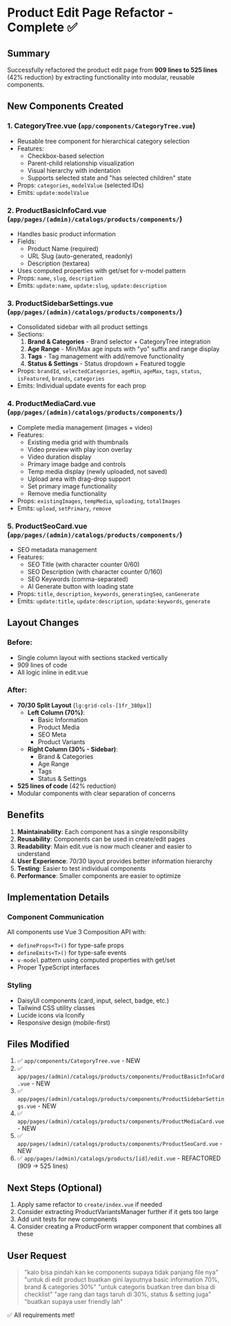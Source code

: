 # Product Edit Page Refactor - Complete ✅

## Summary
Successfully refactored the product edit page from **909 lines to 525 lines** (42% reduction) by extracting functionality into modular, reusable components.

## New Components Created

### 1. **CategoryTree.vue** (`app/components/CategoryTree.vue`)
- Reusable tree component for hierarchical category selection
- Features:
  - Checkbox-based selection
  - Parent-child relationship visualization
  - Visual hierarchy with indentation
  - Supports selected state and "has selected children" state
- Props: `categories`, `modelValue` (selected IDs)
- Emits: `update:modelValue`

### 2. **ProductBasicInfoCard.vue** (`app/pages/(admin)/catalogs/products/components/`)
- Handles basic product information
- Fields:
  - Product Name (required)
  - URL Slug (auto-generated, readonly)
  - Description (textarea)
- Uses computed properties with get/set for v-model pattern
- Props: `name`, `slug`, `description`
- Emits: `update:name`, `update:slug`, `update:description`

### 3. **ProductSidebarSettings.vue** (`app/pages/(admin)/catalogs/products/components/`)
- Consolidated sidebar with all product settings
- Sections:
  1. **Brand & Categories** - Brand selector + CategoryTree integration
  2. **Age Range** - Min/Max age inputs with "yo" suffix and range display
  3. **Tags** - Tag management with add/remove functionality
  4. **Status & Settings** - Status dropdown + Featured toggle
- Props: `brandId`, `selectedCategories`, `ageMin`, `ageMax`, `tags`, `status`, `isFeatured`, `brands`, `categories`
- Emits: Individual update events for each prop

### 4. **ProductMediaCard.vue** (`app/pages/(admin)/catalogs/products/components/`)
- Complete media management (images + video)
- Features:
  - Existing media grid with thumbnails
  - Video preview with play icon overlay
  - Video duration display
  - Primary image badge and controls
  - Temp media display (newly uploaded, not saved)
  - Upload area with drag-drop support
  - Set primary image functionality
  - Remove media functionality
- Props: `existingImages`, `tempMedia`, `uploading`, `totalImages`
- Emits: `upload`, `setPrimary`, `remove`

### 5. **ProductSeoCard.vue** (`app/pages/(admin)/catalogs/products/components/`)
- SEO metadata management
- Features:
  - SEO Title (with character counter 0/60)
  - SEO Description (with character counter 0/160)
  - SEO Keywords (comma-separated)
  - AI Generate button with loading state
- Props: `title`, `description`, `keywords`, `generatingSeo`, `canGenerate`
- Emits: `update:title`, `update:description`, `update:keywords`, `generate`

## Layout Changes

### Before:
- Single column layout with sections stacked vertically
- 909 lines of code
- All logic inline in edit.vue

### After:
- **70/30 Split Layout** (`lg:grid-cols-[1fr_380px]`)
  - **Left Column (70%)**:
    - Basic Information
    - Product Media
    - SEO Meta
    - Product Variants
  - **Right Column (30% - Sidebar)**:
    - Brand & Categories
    - Age Range
    - Tags
    - Status & Settings
- **525 lines of code** (42% reduction)
- Modular components with clear separation of concerns

## Benefits

1. **Maintainability**: Each component has a single responsibility
2. **Reusability**: Components can be used in create/edit pages
3. **Readability**: Main edit.vue is now much cleaner and easier to understand
4. **User Experience**: 70/30 layout provides better information hierarchy
5. **Testing**: Easier to test individual components
6. **Performance**: Smaller components are easier to optimize

## Implementation Details

### Component Communication
All components use Vue 3 Composition API with:
- `defineProps<T>()` for type-safe props
- `defineEmits<T>()` for type-safe events
- `v-model` pattern using computed properties with get/set
- Proper TypeScript interfaces

### Styling
- DaisyUI components (card, input, select, badge, etc.)
- Tailwind CSS utility classes
- Lucide icons via Iconify
- Responsive design (mobile-first)

## Files Modified

1. ✅ `app/components/CategoryTree.vue` - NEW
2. ✅ `app/pages/(admin)/catalogs/products/components/ProductBasicInfoCard.vue` - NEW
3. ✅ `app/pages/(admin)/catalogs/products/components/ProductSidebarSettings.vue` - NEW
4. ✅ `app/pages/(admin)/catalogs/products/components/ProductMediaCard.vue` - NEW
5. ✅ `app/pages/(admin)/catalogs/products/components/ProductSeoCard.vue` - NEW
6. ✅ `app/pages/(admin)/catalogs/products/[id]/edit.vue` - REFACTORED (909 → 525 lines)

## Next Steps (Optional)

1. Apply same refactor to `create/index.vue` if needed
2. Consider extracting ProductVariantsManager further if it gets too large
3. Add unit tests for new components
4. Consider creating a ProductForm wrapper component that combines all these

## User Request
> "kalo bisa pindah kan ke components supaya tidak panjang file nya"
> "untuk di edit product buatkan gini layoutnya basic information 70%, brand & categories 30%"
> "untuk categoris buatkan tree dan bisa di checklist"
> "age rang dan tags taruh di 30%, status & setting juga"
> "buatkan supaya user friendly lah"

✅ All requirements met!
